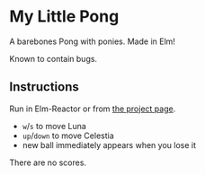 # My Little Pong

A barebones Pong with ponies. Made in Elm!

Known to contain bugs.

## Instructions

Run in Elm-Reactor or from [the project page](http://jastice.github.io/my-little-pong/).

* `w`/`s` to move Luna
* `up`/`down` to move Celestia
* new ball immediately appears when you lose it

There are no scores.